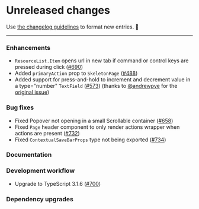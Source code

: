 # Unreleased changes

Use [the changelog guidelines](https://git.io/polaris-changelog-guidelines) to format new entries. 💜

---

### Enhancements

- `ResourceList.Item` opens url in new tab if command or control keys are pressed during click ([#690](https://github.com/Shopify/polaris-react/pull/690))
- Added `primaryAction` prop to `SkeletonPage` ([#488](https://github.com/Shopify/polaris-react/pull/488))
- Added support for press-and-hold to increment and decrement value in a type="number" `TextField` ([#573](https://github.com/Shopify/polaris-react/pull/573)) (thanks to [@andrewpye](https://github.com/andrewpye) for the [original issue](https://github.com/Shopify/polaris-react/issues/420))

### Bug fixes

- Fixed Popover not opening in a small Scrollable container ([#658](https://github.com/Shopify/polaris-react/pull/658))
- Fixed `Page` header component to only render actions wrapper when actions are present ([#732](https://github.com/Shopify/polaris-react/pull/732))
- Fixed `ContextualSaveBarProps` type not being exported ([#734](https://github.com/Shopify/polaris-react/pull/734))

### Documentation

### Development workflow

- Upgrade to TypeScript 3.1.6 ([#700](https://github.com/Shopify/polaris-react/pull/700))

### Dependency upgrades
